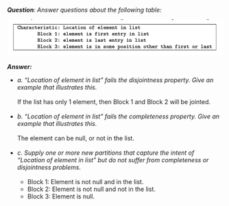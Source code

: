 *__Question__: Answer questions about the following table:*

!["Image"](Exercise-6.1.3-image.png)

*__Answer:__*

- *a. “Location of element in list” fails the disjointness property. Give an example that illustrates this.* <br><br>If the list has only 1 element, then Block 1 and Block 2 will be jointed.<br><br>
- *b. “Location of element in list” fails the completeness property. Give an example that illustrates this.* <br><br>The element can be null, or not in the list.<br><br>
- *c. Supply one or more new partitions that capture the intent of “Location of element in list” but do not suffer from completeness or disjointness problems.*<br><br>
    - Block 1: Element is not null and in the list.
    - Block 2: Element is not null and not in the list.
    - Block 3: Element is null.